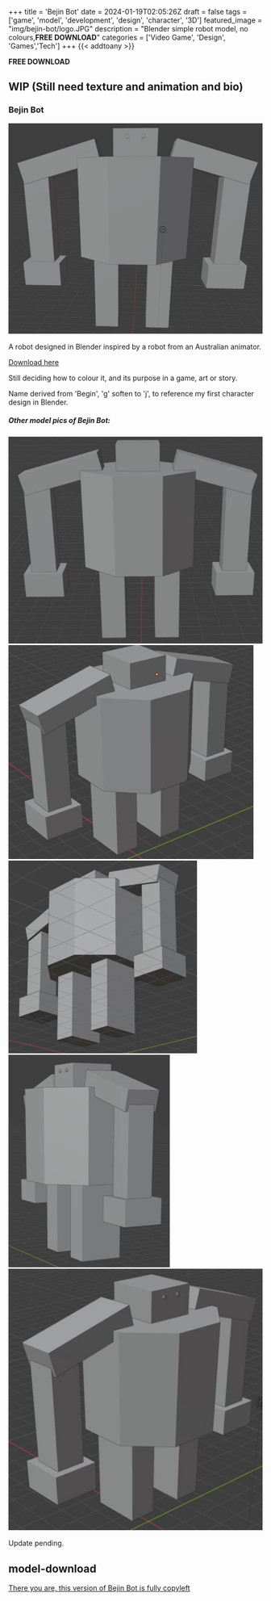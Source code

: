 +++
title = 'Bejin Bot'
date = 2024-01-19T02:05:26Z
draft = false
tags = ['game', 'model', 'development', 'design', 'character', '3D']
featured_image = "img/bejin-bot/logo.JPG"
description = "Blender simple robot model, no colours,**FREE DOWNLOAD**"
categories = ['Video Game', 'Design', 'Games','Tech']
+++
{{< addtoany >}} 

**FREE DOWNLOAD**
## WIP (Still need texture and animation and bio)

### Bejin Bot

![Bejin Bot Front, modelled in Blender](/img/bejin-bot/bejin_bot_naked_front.JPG)

A robot designed in Blender inspired by a robot from an Australian animator.

[Download here](#model-download)


Still deciding how to colour it, and its purpose in a game, art or story.

Name derived from 'Begin', 'g' soften to 'j', to reference my first character design in Blender.

##### Other model pics of Bejin Bot:
![Bejin Bot, modelled in Blender](/img/bejin-bot/bejin_bot_naked_back.JPG)
![Bejin Bot, modelled in Blender](/img/bejin-bot/bejin_bot_naked_rotateback1.JPG)
![Bejin Bot, modelled in Blender](/img/bejin-bot/bejin_bot_naked_rotateback2.JPG)
![Bejin Bot, modelled in Blender](/img/bejin-bot/bejin_bot_naked_rotatefront1.JPG)
![Bejin Bot, modelled in Blender](/img/bejin-bot/bejin_bot_naked_rotatefront2.JPG)

Update pending.

## model-download
[There you are, this version of Bejin Bot is fully copyleft](/bejin_bot.blend)